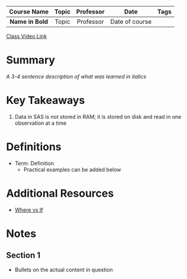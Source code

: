|   Course Name    | Topic | Professor |      Date      | Tags |
| :--------------: | :---: | :-------: | :------------: | :--: |
| **Name in Bold** | Topic | Professor | Date of course |      |

[Class Video Link](URL)

# Summary
*A 3-4 sentence description of what was learned in italics*

# Key Takeaways
1. Data in SAS is not stored in RAM; it is stored on disk and read in one observation at a time

# Definitions
- Term: Definition
	- Practical examples can be added below

# Additional Resources
- [Where vs If](https://www.listendata.com/2013/09/sas-where-vs-if-statements.html)

# Notes
## Section 1
- Bullets on the actual content in question